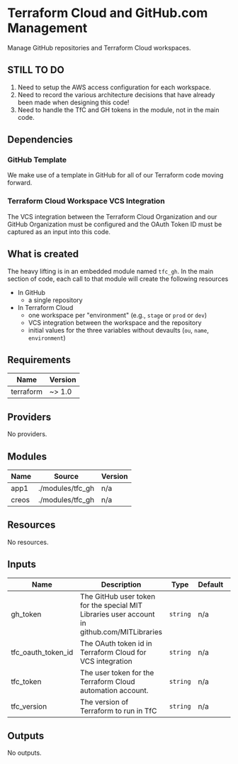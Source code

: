 # Terraform Cloud and GitHub.com Management

Manage GitHub repositories and Terraform Cloud workspaces.

## STILL TO DO

1. Need to setup the AWS access configuration for each workspace.
2. Need to record the various architecture decisions that have already been made when designing this code!
3. Need to handle the TfC and GH tokens in the module, not in the main code.

## Dependencies

### GitHub Template

We make use of a template in GitHub for all of our Terraform code moving forward.

### Terraform Cloud Workspace VCS Integration

The VCS integration between the Terraform Cloud Organization and our GitHub Organization must be configured and the OAuth Token ID must be captured as an input into this code.

## What is created

The heavy lifting is in an embedded module named `tfc_gh`. In the main section of code, each call to that module will create the following resources

* In GitHub
  * a single repository
* In Terraform Cloud
  * one workspace per "environment" (e.g., `stage` or `prod` or `dev`)
  * VCS integration between the workspace and the repository
  * initial values for the three variables without devaults (`ou`, `name`, `environment`)

## Requirements

| Name | Version |
|------|---------|
| terraform | ~> 1.0 |

## Providers

No providers.

## Modules

| Name | Source | Version |
|------|--------|---------|
| app1 | ./modules/tfc_gh | n/a |
| creos | ./modules/tfc_gh | n/a |

## Resources

No resources.

## Inputs

| Name | Description | Type | Default | Required |
|------|-------------|------|---------|:--------:|
| gh\_token | The GitHub user token for the special MIT Libraries user account in github.com/MITLibraries | `string` | n/a | yes |
| tfc\_oauth\_token\_id | The OAuth token id in Terraform Cloud for VCS integration | `string` | n/a | yes |
| tfc\_token | The user token for the Terraform Cloud automation account. | `string` | n/a | yes |
| tfc\_version | The version of Terraform to run in TfC | `string` | n/a | yes |

## Outputs

No outputs.
